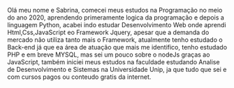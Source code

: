 Olá meu nome e Sabrina, comecei meus estudos na Programação no meio do ano 2020, aprendendo primeramente logica da programação e depois a linguagem Python, acabei indo estudar Desenvolvimento Web onde aprendi Html,Css,JavaScript eo Framework Jquery, apesar que a demanda do mercado não utiliza tanto mais o Framework, atualmente tenho estudado o Back-end já que ea área de atuação que mais me identifico, tenho estudado PHP e em breve MYSQL, mas sei um pouco sobre o nodeJs graças ao JavaScript, também iniciei meus estudos na faculdade estudando Analise de Desenvolvimento e Sistemas na Universidade Unip, ja que tudo que sei e com cursos pagos ou conteudo gratis da internet.
